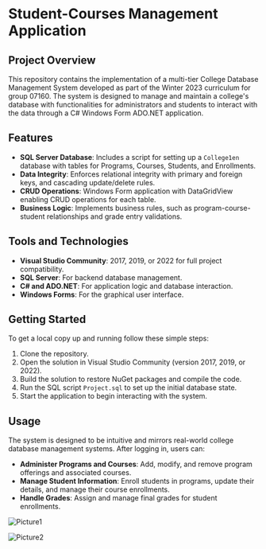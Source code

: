 # Student-Courses Management Application
## Project Overview

This repository contains the implementation of a multi-tier College Database Management System developed as part of the Winter 2023 curriculum for group 07160. The system is designed to manage and maintain a college's database with functionalities for administrators and students to interact with the data through a C# Windows Form ADO.NET application.

## Features

- **SQL Server Database**: Includes a script for setting up a `College1en` database with tables for Programs, Courses, Students, and Enrollments.
- **Data Integrity**: Enforces relational integrity with primary and foreign keys, and cascading update/delete rules.
- **CRUD Operations**: Windows Form application with DataGridView enabling CRUD operations for each table.
- **Business Logic**: Implements business rules, such as program-course-student relationships and grade entry validations.

## Tools and Technologies

- **Visual Studio Community**: 2017, 2019, or 2022 for full project compatibility.
- **SQL Server**: For backend database management.
- **C# and ADO.NET**: For application logic and database interaction.
- **Windows Forms**: For the graphical user interface.

## Getting Started

To get a local copy up and running follow these simple steps:

1. Clone the repository.
2. Open the solution in Visual Studio Community (version 2017, 2019, or 2022).
3. Build the solution to restore NuGet packages and compile the code.
4. Run the SQL script `Project.sql` to set up the initial database state.
5. Start the application to begin interacting with the system.

## Usage

The system is designed to be intuitive and mirrors real-world college database management systems. After logging in, users can:

- **Administer Programs and Courses**: Add, modify, and remove program offerings and associated courses.
- **Manage Student Information**: Enroll students in programs, update their details, and manage their course enrollments.
- **Handle Grades**: Assign and manage final grades for student enrollments.


![Picture1](https://github.com/porpup/Student_Courses_Management_App/assets/3512401/49a0c33b-9b56-4511-b403-549069006dfc)

![Picture2](https://github.com/porpup/Student_Courses_Management_App/assets/3512401/015cd969-3595-494d-882d-5eee963962a9)
